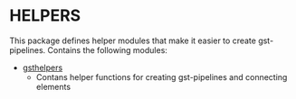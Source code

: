 # HELPERS

This package defines helper modules that make it easier to create gst-pipelines. Contains the
following modules:

* [gsthelpers](src/helpers/gsthelpers.py)
  * Contans helper functions for creating gst-pipelines and connecting elements

